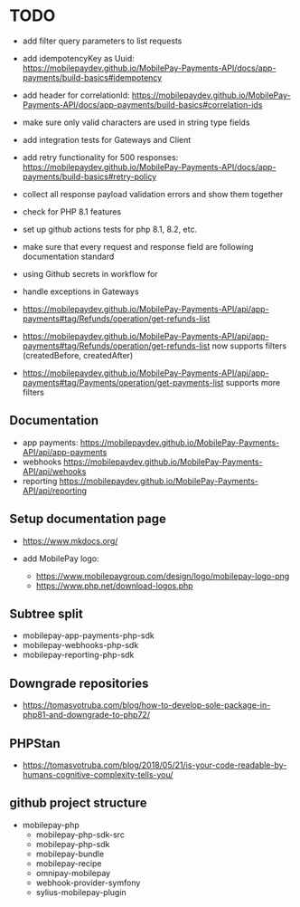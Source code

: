 # TODO

- add filter query parameters to list requests
- add idempotencyKey as Uuid: https://mobilepaydev.github.io/MobilePay-Payments-API/docs/app-payments/build-basics#idempotency
- add header for correlationId: https://mobilepaydev.github.io/MobilePay-Payments-API/docs/app-payments/build-basics#correlation-ids
- make sure only valid characters are used in string type fields
- add integration tests for Gateways and Client
- add retry functionality for 500 responses: https://mobilepaydev.github.io/MobilePay-Payments-API/docs/app-payments/build-basics#retry-policy
- collect all response payload validation errors and show them together
- check for PHP 8.1 features
- set up github actions tests for php 8.1, 8.2, etc.
- make sure that every request and response field are following documentation standard
- using Github secrets in workflow for

- handle exceptions in Gateways
- https://mobilepaydev.github.io/MobilePay-Payments-API/api/app-payments#tag/Refunds/operation/get-refunds-list
- https://mobilepaydev.github.io/MobilePay-Payments-API/api/app-payments#tag/Refunds/operation/get-refunds-list now supports filters (createdBefore, createdAfter)
- https://mobilepaydev.github.io/MobilePay-Payments-API/api/app-payments#tag/Payments/operation/get-payments-list supports more filters

## Documentation

- app payments: https://mobilepaydev.github.io/MobilePay-Payments-API/api/app-payments
- webhooks https://mobilepaydev.github.io/MobilePay-Payments-API/api/wehooks
- reporting https://mobilepaydev.github.io/MobilePay-Payments-API/api/reporting

## Setup documentation page

- https://www.mkdocs.org/

- add MobilePay logo: 
  - https://www.mobilepaygroup.com/design/logo/mobilepay-logo-png
  - https://www.php.net/download-logos.php

## Subtree split

- mobilepay-app-payments-php-sdk
- mobilepay-webhooks-php-sdk
- mobilepay-reporting-php-sdk

## Downgrade repositories

- https://tomasvotruba.com/blog/how-to-develop-sole-package-in-php81-and-downgrade-to-php72/

## PHPStan

- https://tomasvotruba.com/blog/2018/05/21/is-your-code-readable-by-humans-cognitive-complexity-tells-you/

## github project structure

- mobilepay-php
  - mobilepay-php-sdk-src
  - mobilepay-php-sdk
  - mobilepay-bundle
  - mobilepay-recipe
  - omnipay-mobilepay
  - webhook-provider-symfony
  - sylius-mobilepay-plugin
